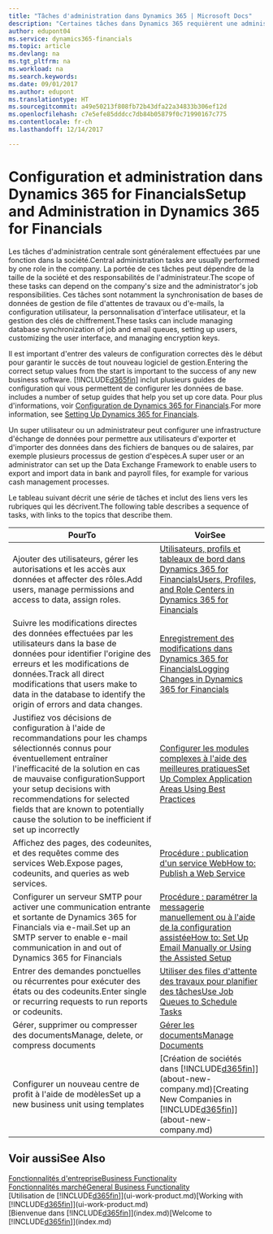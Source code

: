 ```yaml
---
title: "Tâches d'administration dans Dynamics 365 | Microsoft Docs"
description: "Certaines tâches dans Dynamics 365 requièrent une administration centrale et une configuration. Découvrez quelles sont ces tâches et ce que vous devez faire."
author: edupont04
ms.service: dynamics365-financials
ms.topic: article
ms.devlang: na
ms.tgt_pltfrm: na
ms.workload: na
ms.search.keywords: 
ms.date: 09/01/2017
ms.author: edupont
ms.translationtype: HT
ms.sourcegitcommit: a49e50213f808fb72b43dfa22a34833b306ef12d
ms.openlocfilehash: c7e5efe85dddcc7db84b05879f0c71990167c775
ms.contentlocale: fr-ch
ms.lasthandoff: 12/14/2017

---
```

# <a name="setup-and-administration-in-dynamics-365-for-financials"></a><span data-ttu-id="dd142-104">Configuration et administration dans Dynamics 365 for Financials</span><span class="sxs-lookup"><span data-stu-id="dd142-104">Setup and Administration in Dynamics 365 for Financials</span></span>
<span data-ttu-id="dd142-105">Les tâches d'administration centrale sont généralement effectuées par une fonction dans la société.</span><span class="sxs-lookup"><span data-stu-id="dd142-105">Central administration tasks are usually performed by one role in the company.</span></span> <span data-ttu-id="dd142-106">La portée de ces tâches peut dépendre de la taille de la société et des responsabilités de l'administrateur.</span><span class="sxs-lookup"><span data-stu-id="dd142-106">The scope of these tasks can depend on the company's size and the administrator's job responsibilities.</span></span> <span data-ttu-id="dd142-107">Ces tâches sont notamment la synchronisation de bases de données de gestion de file d'attentes de travaux ou d'e-mails, la configuration utilisateur, la personnalisation d'interface utilisateur, et la gestion des clés de chiffrement.</span><span class="sxs-lookup"><span data-stu-id="dd142-107">These tasks can include managing database synchronization of job and email queues, setting up users, customizing the user interface, and managing encryption keys.</span></span>  

<span data-ttu-id="dd142-108">Il est important d'entrer des valeurs de configuration correctes dès le début pour garantir le succès de tout nouveau logiciel de gestion.</span><span class="sxs-lookup"><span data-stu-id="dd142-108">Entering the correct setup values from the start is important to the success of any new business software.</span></span> [!INCLUDE[d365fin](includes/d365fin_md.md)]<span data-ttu-id="dd142-109"> inclut plusieurs guides de configuration qui vous permettent de configurer les données de base.</span><span class="sxs-lookup"><span data-stu-id="dd142-109"> includes a number of setup guides that help you set up core data.</span></span> <span data-ttu-id="dd142-110">Pour plus d'informations, voir [Configuration de Dynamics 365 for Financials](setup.md).</span><span class="sxs-lookup"><span data-stu-id="dd142-110">For more information, see [Setting Up Dynamics 365 for Financials](setup.md).</span></span>

<!--Whether you use [!INCLUDE[rim](../../includes/rim_md.md)] to implement setup values or you manually enter them in the new company, you can support your setup decisions with some general recommendations for selected setup fields that are known to potentially cause the solution to be inefficient if defined incorrectly.-->  

<span data-ttu-id="dd142-111">Un super utilisateur ou un administrateur peut configurer une infrastructure d'échange de données pour permettre aux utilisateurs d'exporter et d'importer des données dans des fichiers de banques ou de salaires, par exemple plusieurs processus de gestion d'espèces.</span><span class="sxs-lookup"><span data-stu-id="dd142-111">A super user or an administrator can set up the Data Exchange Framework to enable users to export and import data in bank and payroll files, for example for various cash management processes.</span></span>  

<span data-ttu-id="dd142-112">Le tableau suivant décrit une série de tâches et inclut des liens vers les rubriques qui les décrivent.</span><span class="sxs-lookup"><span data-stu-id="dd142-112">The following table describes a sequence of tasks, with links to the topics that describe them.</span></span>   

|<span data-ttu-id="dd142-113">**Pour**</span><span class="sxs-lookup"><span data-stu-id="dd142-113">**To**</span></span>|<span data-ttu-id="dd142-114">**Voir**</span><span class="sxs-lookup"><span data-stu-id="dd142-114">**See**</span></span>|  
|------------|-------------|  
|<span data-ttu-id="dd142-115">Ajouter des utilisateurs, gérer les autorisations et les accès aux données et affecter des rôles.</span><span class="sxs-lookup"><span data-stu-id="dd142-115">Add users, manage permissions and access to data, assign roles.</span></span>|[<span data-ttu-id="dd142-116">Utilisateurs, profils et tableaux de bord dans Dynamics 365 for Financials</span><span class="sxs-lookup"><span data-stu-id="dd142-116">Users, Profiles, and Role Centers in Dynamics 365 for Financials</span></span>](admin-users-profiles-roles.md)|  
|<span data-ttu-id="dd142-117">Suivre les modifications directes des données effectuées par les utilisateurs dans la base de données pour identifier l'origine des erreurs et les modifications de données.</span><span class="sxs-lookup"><span data-stu-id="dd142-117">Track all direct modifications that users make to data in the database to identify the origin of errors and data changes.</span></span>|[<span data-ttu-id="dd142-118">Enregistrement des modifications dans Dynamics 365 for Financials</span><span class="sxs-lookup"><span data-stu-id="dd142-118">Logging Changes in Dynamics 365 for Financials</span></span>](across-log-changes.md)|  
|<span data-ttu-id="dd142-119">Justifiez vos décisions de configuration à l'aide de recommandations pour les champs sélectionnés connus pour éventuellement entraîner l'inefficacité de la solution en cas de mauvaise configuration</span><span class="sxs-lookup"><span data-stu-id="dd142-119">Support your setup decisions with recommendations for selected fields that are known to potentially cause the solution to be inefficient if set up incorrectly</span></span>|[<span data-ttu-id="dd142-120">Configurer les modules complexes à l'aide des meilleures pratiques</span><span class="sxs-lookup"><span data-stu-id="dd142-120">Set Up Complex Application Areas Using Best Practices</span></span>](set-up-complex-application-areas-using-best-practices.md)|  
|<span data-ttu-id="dd142-121">Affichez des pages, des codeunites, et des requêtes comme des services Web.</span><span class="sxs-lookup"><span data-stu-id="dd142-121">Expose pages, codeunits, and queries as web services.</span></span>|[<span data-ttu-id="dd142-122">Procédure : publication d'un service Web</span><span class="sxs-lookup"><span data-stu-id="dd142-122">How to: Publish a Web Service</span></span>](across-how-publish-web-service.md)|  
|<span data-ttu-id="dd142-123">Configurer un serveur SMTP pour activer une communication entrante et sortante de Dynamics 365 for Financials via e-mail.</span><span class="sxs-lookup"><span data-stu-id="dd142-123">Set up an SMTP server to enable e-mail communication in and out of Dynamics 365 for Financials</span></span>| [<span data-ttu-id="dd142-124">Procédure : paramétrer la messagerie manuellement ou à l'aide de la configuration assistée</span><span class="sxs-lookup"><span data-stu-id="dd142-124">How to: Set Up Email Manually or Using the Assisted Setup</span></span>](madeira-how-setup-email.md)|  
|<span data-ttu-id="dd142-125">Entrer des demandes ponctuelles ou récurrentes pour exécuter des états ou des codeunits.</span><span class="sxs-lookup"><span data-stu-id="dd142-125">Enter single or recurring requests to run reports or codeunits.</span></span>|[<span data-ttu-id="dd142-126">Utiliser des files d'attente des travaux pour planifier des tâches</span><span class="sxs-lookup"><span data-stu-id="dd142-126">Use Job Queues to Schedule Tasks</span></span>](admin-job-queues-schedule-tasks.md)|  
|<span data-ttu-id="dd142-127">Gérer, supprimer ou compresser des documents</span><span class="sxs-lookup"><span data-stu-id="dd142-127">Manage, delete, or compress documents</span></span>|[<span data-ttu-id="dd142-128">Gérer les documents</span><span class="sxs-lookup"><span data-stu-id="dd142-128">Manage Documents</span></span>](admin-manage-documents.md)|  
|<span data-ttu-id="dd142-129">Configurer un nouveau centre de profit à l'aide de modèles</span><span class="sxs-lookup"><span data-stu-id="dd142-129">Set up a new business unit using templates</span></span>|<span data-ttu-id="dd142-130">[Création de sociétés dans [!INCLUDE[d365fin](includes/d365fin_md.md)]](about-new-company.md)</span><span class="sxs-lookup"><span data-stu-id="dd142-130">[Creating New Companies in [!INCLUDE[d365fin](includes/d365fin_md.md)]](about-new-company.md)</span></span>|  

## <a name="see-also"></a><span data-ttu-id="dd142-131">Voir aussi</span><span class="sxs-lookup"><span data-stu-id="dd142-131">See Also</span></span>
[<span data-ttu-id="dd142-132">Fonctionnalités d'entreprise</span><span class="sxs-lookup"><span data-stu-id="dd142-132">Business Functionality</span></span>](madeira-business-functionality.md)  
[<span data-ttu-id="dd142-133">Fonctionnalités marché</span><span class="sxs-lookup"><span data-stu-id="dd142-133">General Business Functionality</span></span>](ui-across-business-areas.md)  
<span data-ttu-id="dd142-134">[Utilisation de [!INCLUDE[d365fin](includes/d365fin_md.md)]](ui-work-product.md)</span><span class="sxs-lookup"><span data-stu-id="dd142-134">[Working with [!INCLUDE[d365fin](includes/d365fin_md.md)]](ui-work-product.md)</span></span>  
<span data-ttu-id="dd142-135">[Bienvenue dans [!INCLUDE[d365fin](includes/d365fin_md.md)]](index.md)</span><span class="sxs-lookup"><span data-stu-id="dd142-135">[Welcome to [!INCLUDE[d365fin](includes/d365fin_md.md)]](index.md)</span></span>  

